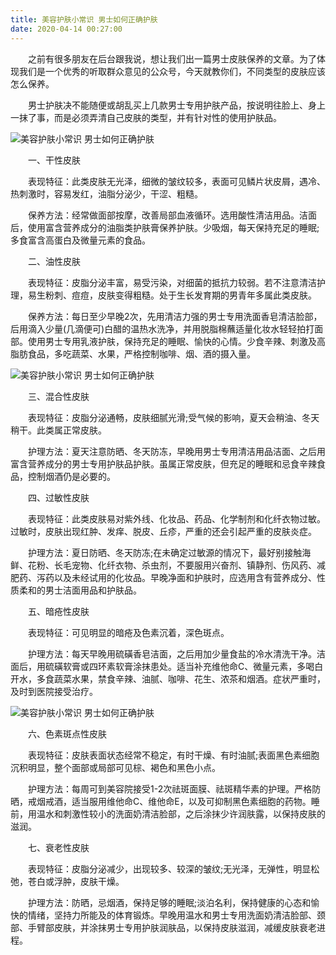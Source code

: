 ```yaml
---
title: 美容护肤小常识 男士如何正确护肤
date: 2020-04-14 00:27:00
---
```




　　之前有很多朋友在后台跟我说，想让我们出一篇男士皮肤保养的文章。为了体现我们是一个优秀的听取群众意见的公众号，今天就教你们，不同类型的皮肤应该怎么保养。

　　男士护肤决不能随便或胡乱买上几款男士专用护肤产品，按说明往脸上、身上一抹了事，而是必须弄清自己皮肤的类型，并有针对性的使用护肤品。

![美容护肤小常识 男士如何正确护肤](/img/5b47c77467298acb83c4b16f199323f8.jpg)

　　一、干性皮肤

　　表现特征：此类皮肤无光泽，细微的皱纹较多，表面可见鳞片状皮屑，遇冷、热刺激时，容易发红，油脂分泌少，干涩、粗糙。

　　保养方法：经常做面部按摩，改善局部血液循环。选用酸性清洁用品。洁面后，使用富含营养成分的油脂类护肤膏保养护肤。少吸烟，每天保持充足的睡眠;多食富含高蛋白及微量元素的食品。

　　二、油性皮肤

　　表现特征：皮脂分泌丰富，易受污染，对细菌的抵抗力较弱。若不注意清洁护理，易生粉刺、痘痘，皮肤变得粗糙。处于生长发育期的男青年多属此类皮肤。

　　保养方法：每日至少早晚2次，先用清洁力强的男士专用洗面香皂清洁脸部，后用滴入少量(几滴便可)白醋的温热水洗净，并用脱脂棉蘸适量化妆水轻轻拍打面部。使用男士专用乳液护肤，保持充足的睡眠、愉快的心情。少食辛辣、刺激及高脂肪食品，多吃蔬菜、水果，严格控制咖啡、烟、酒的摄入量。

![美容护肤小常识 男士如何正确护肤](/img/1028d1eb85aabe1bc1fcf94ac6e6a788.jpg)

　　三、混合性皮肤

　　表现特征：皮脂分泌通畅，皮肤细腻光滑;受气候的影响，夏天会稍油、冬天稍干。此类属正常皮肤。

　　护理方法：夏天注意防晒、冬天防冻，早晚用男士专用清洁用品洁面、之后用富含营养成分的男士专用护肤品护肤。虽属正常皮肤，但充足的睡眠和忌食辛辣食品，控制烟酒仍是必要的。

　　四、过敏性皮肤

　　表现特征：此类皮肤易对紫外线、化妆品、药品、化学制剂和化纤衣物过敏。过敏时，皮肤出现红肿、发痒、脱皮、丘疹，严重的还会引起严重的皮肤炎症。

　　护理方法：夏日防晒、冬天防冻;在未确定过敏源的情况下，最好别接触海鲜、花粉、长毛宠物、化纤衣物、杀虫剂，不要服用兴奋剂、镇静剂、伤风药、减肥药、泻药以及未经试用的化妆品。早晚净面和护肤时，应选用含有营养成分、性质柔和的男士洁面用品和护肤品。

　　五、暗疮性皮肤

　　表现特征：可见明显的暗疮及色素沉着，深色斑点。

　　护理方法：每天早晚用硫磺香皂洁面，之后用加少量食盐的冷水清洗干净。洁面后，用硫磺软膏或四环素软膏涂抹患处。适当补充维他命C、微量元素，多喝白开水，多食蔬菜水果，禁食辛辣、油腻、咖啡、花生、浓茶和烟酒。症状严重时，及时到医院接受治疗。

![美容护肤小常识 男士如何正确护肤](/img/2d9bd37ded304d11cb5ececb8d727467.jpg)

　　六、色素斑点性皮肤

　　表现特征：皮肤表面状态经常不稳定，有时干燥、有时油腻;表面黑色素细胞沉积明显，整个面部或局部可见棕、褐色和黑色小点。

　　护理方法：每周可到美容院接受1-2次祛斑面膜、祛斑精华素的护理。严格防晒，戒烟戒酒，适当服用维他命C、维他命E，以及可抑制黑色素细胞的药物。睡前，用温水和刺激性较小的洗面奶清洁脸部，之后涂抹少许润肤露，以保持皮肤的滋润。

　　七、衰老性皮肤

　　表现特征：皮脂分泌减少，出现较多、较深的皱纹;无光泽，无弹性，明显松弛，苍白或浮肿，皮肤干燥。

　　护理方法：防晒，忌烟酒，保持足够的睡眠;淡泊名利，保持健康的心态和愉快的情绪，坚持力所能及的体育锻炼。早晚用温水和男士专用洗面奶清洁脸部、颈部、手臂部皮肤，并涂抹男士专用护肤润肤品，以保持皮肤滋润，减缓皮肤衰老进程。